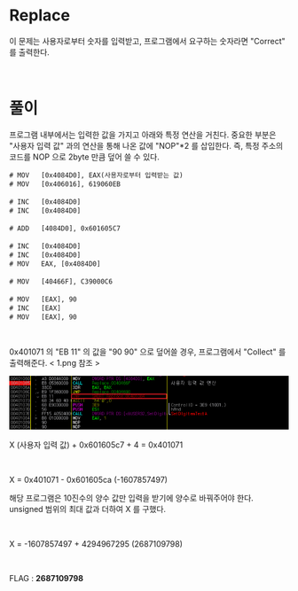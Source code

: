 
# Replace
이 문제는 사용자로부터 숫자를 입력받고, 프로그램에서 요구하는 숫자라면 "Correct" 를 출력한다.

&nbsp;
# 풀이

프로그램 내부에서는 입력한 값을 가지고 아래와 특정 연산을 거친다. 중요한 부분은 "사용자 입력 값" 과의 연산을 통해 나온 값에 "NOP"*2 를 삽입한다. 즉, 특정 주소의 코드를 NOP 으로 2byte 만큼 덮어 쓸 수 있다.

```asembly
# MOV	[0x4084D0], EAX(사용자로부터 입력받는 값)
# MOV	[0x406016], 619060EB

# INC	[0x4084D0]
# INC	[0x4084D0]

# ADD	[4084D0], 0x601605C7

# INC	[0x4084D0]
# INC	[0x4084D0]
# MOV	EAX, [0x4084D0]

# MOV	[40466F], C39000C6

# MOV   [EAX], 90
# INC   [EAX]
# MOV   [EAX], 90
```

&nbsp;

0x401071 의 "EB 11" 의 값을 "90 90" 으로 덮어쓸 경우, 프로그램에서 "Collect" 를 출력해준다. < 1.png 참조 >

![텍스트](1.png)

X (사용자 입력 값) + 0x601605c7 + 4 = 0x401071

&nbsp;

X = 0x401071 - 0x601605ca (-1607857497)

해당 프로그램은 10진수의 양수 값만 입력을 받기에 양수로 바꿔주어야 한다. unsigned 범위의 최대 값과 더하여 X 를 구했다.

&nbsp;

X = -1607857497 + 4294967295 (2687109798)

&nbsp;

FLAG : **2687109798**